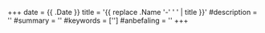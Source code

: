 +++
date = {{ .Date }}
title = '{{ replace .Name '-' ' ' | title }}'
#description = ''
#summary = ''
#keywords = ['']
#anbefaling = ''
+++
